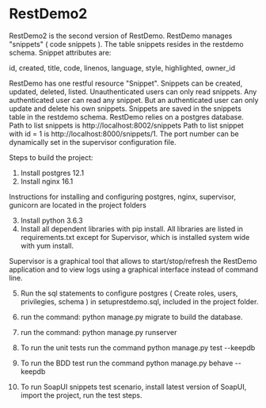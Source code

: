 # RestDemo2
RestDemo2 is the second version of RestDemo.  RestDemo manages "snippets" ( code snippets ).  The table snippets resides in the restdemo schema.  Snippet attributes are:

id, 
created, 
title, 
code, 
linenos, 
language, 
style, 
highlighted, 
owner_id


RestDemo has one restful resource "Snippet". Snippets can be created, updated, deleted, listed. Unauthenticated users can only read snippets. Any authenticated user can read any snippet. But an authenticated user can only update and delete his own snippets. Snippets are saved in the snippets table in the restdemo schema. RestDemo relies on a postgres database. Path to list snippets is http://localhost:8002/snippets Path to list snippet with id = 1 is http://localhost:8000/snippets/1.  The port number can be dynamically set in the supervisor configuration file.


Steps to build the project:

1. Install postgres 12.1
2. Install nginx 16.1

Instructions for installing and configuring postgres, nginx, supervisor, gunicorn are located in the project folders

3. Install python 3.6.3
4. Install all dependent libraries with pip install. All libraries are listed in requirements.txt except for Supervisor, which is installed system wide with yum install.

Supervisor is a graphical tool that allows to start/stop/refresh the RestDemo application and to view logs using a graphical interface instead of command line.

5. Run the sql statements to configure postgres ( Create roles, users, privilegies, schema ) in setuprestdemo.sql, included in the project folder.

6. run the command: python manage.py migrate to build the database.
7. run the command: python manage.py runserver 
8. To run the unit tests run the command python manage.py test --keepdb
9. To run the BDD test run the command python manage.py behave --keepdb
10. To run SoapUI snippets test scenario, install latest version of SoapUI, import the project, run the test steps.
